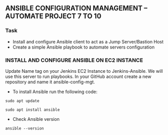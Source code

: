 ## ANSIBLE CONFIGURATION MANAGEMENT – AUTOMATE PROJECT 7 TO 10



### Task
- Install and configure Ansible client to act as a Jump Server/Bastion Host
- Create a simple Ansible playbook to automate servers configuration

### INSTALL AND CONFIGURE ANSIBLE ON EC2 INSTANCE
Update Name tag on your Jenkins EC2 Instance to Jenkins-Ansible. We will use this server to run playbooks.
In your GitHub account create a new repository and name it ansible-config-mgt.

* To install Ansible run the following code:
 
```
sudo apt update

sudo apt install ansible
```

* Check Ansible version
  
` ansible --version `

